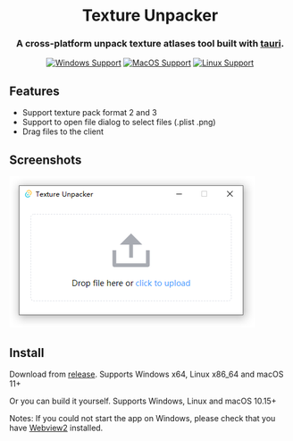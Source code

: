 <h1 align="center">
  <div>Texture Unpacker</div>
</h1>

<h3 align="center">
A cross-platform unpack texture atlases tool built with <a href="https://github.com/tauri-apps/tauri">tauri</a>.
</h3>

<div align="center">

[![Windows Support](https://img.shields.io/badge/Windows-0078D6?style=flat&logo=windows&logoColor=white)](https://github.com/lzdyes/texture-unpacker/releases)
[![MacOS Support](https://img.shields.io/badge/MACOS-adb8c5?style=flat&logo=macos&logoColor=white)](https://github.com/lzdyes/texture-unpacker/releases)
[![Linux Support](https://img.shields.io/badge/linux-1793D1?style=flat&logo=linux&logoColor=white)](https://github.com/lzdyes/texture-unpacker/releases)

</div>

## Features

- Support texture pack format 2 and 3
- Support to open file dialog to select files (.plist .png)
- Drag files to the client

## Screenshots

![](docs/screenshots/windows_1.png)


## Install

Download from [release](https://github.com/lzdyes/texture-unpacker/releases). Supports Windows x64, Linux x86_64 and macOS 11+

Or you can build it yourself. Supports Windows, Linux and macOS 10.15+

Notes: If you could not start the app on Windows, please check that you have [Webview2](https://developer.microsoft.com/en-us/microsoft-edge/webview2/#download-section) installed.

